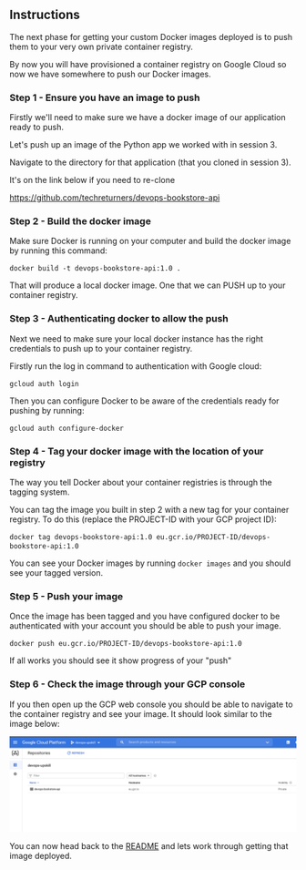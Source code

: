 ## Instructions

The next phase for getting your custom Docker images deployed is to push them to your very own private container registry.

By now you will have provisioned a container registry on Google Cloud so now we have somewhere to push our Docker images.

### Step 1 - Ensure you have an image to push

Firstly we'll need to make sure we have a docker image of our application ready to push.

Let's push up an image of the Python app we worked with in session 3.

Navigate to the directory for that application (that you cloned in session 3).

It's on the link below if you need to re-clone

https://github.com/techreturners/devops-bookstore-api

### Step 2 - Build the docker image

Make sure Docker is running on your computer and build the docker image by running this command:

```
docker build -t devops-bookstore-api:1.0 .
```

That will produce a local docker image. One that we can PUSH up to your container registry.

### Step 3 - Authenticating docker to allow the push

Next we need to make sure your local docker instance has the right credentials to push up to your container registry. 

Firstly run the log in command to authentication with Google cloud:

```
gcloud auth login
```

Then you can configure Docker to be aware of the credentials ready for pushing by running:

```
gcloud auth configure-docker
```

### Step 4 - Tag your docker image with the location of your registry

The way you tell Docker about your container registries is through the tagging system.

You can tag the image you built in step 2 with a new tag for your container registry. To do this (replace the PROJECT-ID with your GCP project ID):

```
docker tag devops-bookstore-api:1.0 eu.gcr.io/PROJECT-ID/devops-bookstore-api:1.0
```

You can see your Docker images by running `docker images` and you should see your tagged version.

### Step 5 - Push your image

Once the image has been tagged and you have configured docker to be authenticated with your account you should be able to push your image.

```
docker push eu.gcr.io/PROJECT-ID/devops-bookstore-api:1.0
```

If all works you should see it show progress of your "push"

### Step 6 - Check the image through your GCP console

If you then open up the GCP web console you should be able to navigate to the container registry and see your image. It should look similar to the image below:

![GCR Example Image](./images/gcr_example.png)

You can now head back to the [README](../README.md) and lets work through getting that image deployed.